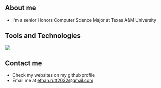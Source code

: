 ## About me
* I'm a senior Honors Computer Science Major at Texas A&M University

## Tools and Technologies
<img src="https://img.shields.io/badge/any_text-you_like-blue">

## Contact me
* Check my websites on my github profile
* Email me at ethan.rutt2032@gmail.com
